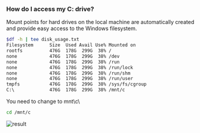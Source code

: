 ### How do I access my C: drive?
Mount points for hard drives on the local machine are automatically created and provide easy access to the Windows filesystem. 
```bash
$df -h | tee disk_usage.txt  
Filesystem      Size  Used Avail Use% Mounted on
rootfs          476G  178G  299G  38% /
none            476G  178G  299G  38% /dev
none            476G  178G  299G  38% /run
none            476G  178G  299G  38% /run/lock
none            476G  178G  299G  38% /run/shm
none            476G  178G  299G  38% /run/user
tmpfs           476G  178G  299G  38% /sys/fs/cgroup
C:\             476G  178G  299G  38% /mnt/c
```
You need to change to mnt\c\
```bash
cd /mnt/c

```
![result]("https://github.com/sudoxue/Genesis/blob/master/Windows/images/sf.PNG")

